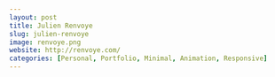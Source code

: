```yaml
---
layout: post
title: Julien Renvoye
slug: julien-renvoye
image: renvoye.png
website: http://renvoye.com/
categories: [Personal, Portfolio, Minimal, Animation, Responsive]
---
```

